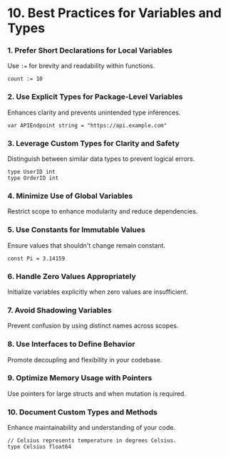# 10. Best Practices for Variables and Types

### 1. **Prefer Short Declarations for Local Variables**
Use `:=` for brevity and readability within functions.

```
count := 10
```

### 2. **Use Explicit Types for Package-Level Variables**
Enhances clarity and prevents unintended type inferences.

```
var APIEndpoint string = "https://api.example.com"
```

### 3. **Leverage Custom Types for Clarity and Safety**
Distinguish between similar data types to prevent logical errors.

```
type UserID int
type OrderID int
```

### 4. **Minimize Use of Global Variables**
Restrict scope to enhance modularity and reduce dependencies.

### 5. **Use Constants for Immutable Values**
Ensure values that shouldn't change remain constant.

```
const Pi = 3.14159
```

### 6. **Handle Zero Values Appropriately**
Initialize variables explicitly when zero values are insufficient.

### 7. **Avoid Shadowing Variables**
Prevent confusion by using distinct names across scopes.

### 8. **Use Interfaces to Define Behavior**
Promote decoupling and flexibility in your codebase.

### 9. **Optimize Memory Usage with Pointers**
Use pointers for large structs and when mutation is required.

### 10. **Document Custom Types and Methods**
Enhance maintainability and understanding of your code.

```
// Celsius represents temperature in degrees Celsius.
type Celsius float64
```





